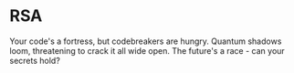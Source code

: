 # RSA
Your code's a fortress, but codebreakers are hungry. Quantum shadows loom, threatening to crack it all wide open. The future's a race - can your secrets hold?
